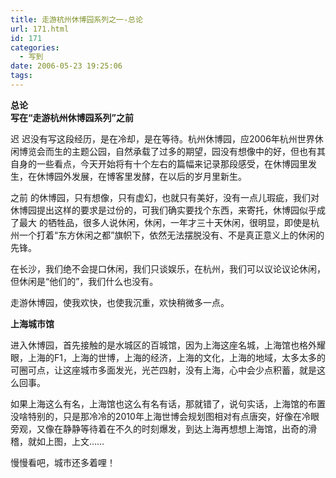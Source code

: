 ```yaml
---
title: 走游杭州休博园系列之一-总论
url: 171.html
id: 171
categories:
  - 写到
date: 2006-05-23 19:25:06
tags:
---
```


**总论  
写在“走游杭州休博园系列”之前**

  
迟 迟没有写这段经历，是在冷却，是在等待。杭州休博园，应2006年杭州世界休闲博览会而生的主题公园，自然承载了过多的期望，园没有想像中的好，但也有其 自身的一些看点，今天开始将有十个左右的篇幅来记录那段感受，在休博园里发生，在休博园外发展，在博客里发酵，在以后的岁月里新生。  
  
之前 的休博园，只有想像，只有虚幻，也就只有美好，没有一点儿瑕疵，我们对休博园提出这样的要求是过份的，可我们确实要找个东西，来寄托，休博园似乎成了最大 的牺牲品，很多人说休闲，休闲，一年才三十天休闲，很明显，即使是杭州一个打着“东方休闲之都”旗帜下，依然无法摆脱没有、不是真正意义上的休闲的先锋。  
  
在长沙，我们绝不会提口休闲，我们只谈娱乐，在杭州，我们可以议论议论休闲，但休闲是“他们的”，我们什么也没有。  
  
走游休博园，使我欢快，也使我沉重，欢快稍微多一点。  
  
  
**上海城市馆**  
  
进入休博园，首先接触的是水城区的百城馆，因为上海这座名城，上海馆也格外耀眼，上海的F1，上海的世博，上海的经济，上海的文化，上海的地域，太多太多的可圈可点，让这座城市多面发光，光芒四射，没有上海，心中会少点积蓄，就是这么回事。  
  
如果上海这么有名，上海馆也这么有名有话，那就错了，说句实话，上海馆的布置没啥特别的，只是那冷冷的2010年上海世博会规划图相对有点唐突，好像在冷眼旁观，又像在静静等待着在不久的时刻爆发，到达上海再想想上海馆，出奇的滑稽，就如上图，上文……  
  
慢慢看吧，城市还多着哩！